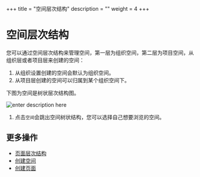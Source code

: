 ﻿+++
title = "空间层次结构"
description = ""
weight = 4
+++

# 空间层次结构
   
您可以通过空间层次结构来管理空间，第一层为组织空间，第二层为项目空间，从组织层或者项目层来创建的空间：

1. 从组织设置创建的空间会默认为组织空间。
2. 从项目层创建的空间可以归属到某个组织空间下。

下图为空间是树状层次结构图。

![enter description here](/docs/user-guide/wiki/image/image21.png)

1. 点击`空间`会跳出空间树状结构，您可以选择自己想要浏览的空间。


## 更多操作

- [页面层次结构](../../page/permissions-page)
- [创建空间](../create-space)
- [创建页面](../../page/create-page) 





